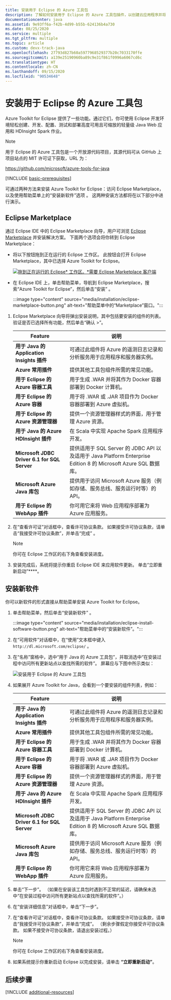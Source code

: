 ```yaml
---
title: 安装用于 Eclipse 的 Azure 工具包
description: 了解如何安装用于 Eclipse 的 Azure 工具包插件，以创建云应用程序并将其部署到 Azure。
documentationcenter: java
ms.assetid: 9e93ff6a-f42b-4d99-b55b-624136b4a730
ms.date: 08/25/2020
ms.service: multiple
ms.tgt_pltfrm: multiple
ms.topic: article
ms.custom: devx-track-java
ms.openlocfilehash: 27793d827b60a5977968529377b20c7033170ffe
ms.sourcegitcommit: a139e25190960ba89c9e31f861f0996a6067cd6c
ms.translationtype: HT
ms.contentlocale: zh-CN
ms.lasthandoff: 09/15/2020
ms.locfileid: "90534648"
---
```

# <a name="installing-the-azure-toolkit-for-eclipse"></a>安装用于 Eclipse 的 Azure 工具包

Azure Toolkit for Eclipse 提供了一些功能。通过它们，你可使用 Eclipse 开发环境轻松创建、开发、配置、测试和部署高度可用且可缩放的轻量级 Java Web 应用和 HDInsight Spark 作业。

> [!NOTE] 
> 
> 用于 Eclipse 的 Azure 工具包是一个开放源代码项目，其源代码可从 GitHub 上项目站点的 MIT 许可证下获取，URL 为： 
> 
> <https://github.com/microsoft/azure-tools-for-java> 
> 

[!INCLUDE [basic-prerequisites](includes/basic-prerequisites.md)]

可通过两种方法来安装 Azure Toolkit for Eclipse：访问 Eclipse Marketplace，以及使用帮助菜单上的“安装新软件”选项 。 这两种安装方法都将在以下部分中进行演示。

## <a name="eclipse-marketplace"></a>Eclipse Marketplace

通过 Eclipse IDE 中的 Eclipse Marketplace 向导，用户可浏览 [Eclipse Marketplace](https://marketplace.eclipse.org/) 并安装解决方案。 下面两个选项会将你转到 Eclipse Marketplace：

   * 将以下按钮拖到正在运行的 Eclipse 工作区。 此按钮会打开 Eclipse Marketplace，其中已选择 Azure Toolkit for Eclipse。

      [![拖到正在运行的 Eclipse* 工作区。*需要 Eclipse Marketplace 客户端](https://marketplace.eclipse.org/sites/all/themes/solstice/public/images/marketplace/btn-install.png)](http://marketplace.eclipse.org/marketplace-client-intro?mpc_install=1919278 "拖到正在运行的 Eclipse* 工作区。*需要 Eclipse Marketplace 客户端")

   * 在 Eclipse IDE 上，单击帮助菜单，导航到 Eclipse Marketplace，搜索“Azure Toolkit for Eclipse”，然后单击“安装”  。

      :::image type="content" source="media/installation/eclipse-marketplace-button.png" alt-text="帮助菜单中的“Marketplace”窗口。"::: 

1. Eclipse Marketplace 向导将弹出安装说明，其中包括要安装的组件的列表。 验证是否已选择所有功能，然后单击“确认 >”。

   | Feature | 说明 | 
   |---|---| 
   | **用于 Java 的 Application Insights 插件** | 可通过此组件将 Azure 的遥测日志记录和分析服务用于应用程序和服务器实例。 | 
   | **Azure 常用插件** | 提供其他工具包组件所需的常见功能。 | 
   | **用于 Eclipse 的 Azure 容器工具** | 用于生成 .WAR 并将其作为 Docker 容器部署到 Docker 计算机。 | 
   | **用于 Eclipse 的 Azure 容器** | 用于将 .WAR 或 .JAR 项目作为 Docker 容器部署到 Azure 虚拟机。 | 
   | **用于 Eclipse 的 Azure 资源管理器** | 提供一个资源管理器样式的界面，用于管理 Azure 资源。 | 
   | **用于 Java 的 Azure HDInsight 插件** | 在 Scala 中实现 Apache Spark 应用程序开发。 |
   | **Microsoft JDBC Driver 6.1 for SQL Server** | 提供适用于 SQL Server 的 JDBC API 以及适用于 Java Platform Enterprise Edition 8 的 Microsoft Azure SQL 数据库。 | 
   | **Microsoft Azure Java 库包** | 提供用于访问 Microsoft Azure 服务（例如存储、服务总线、服务运行时等）的 API。 | 
   | **用于 Eclipse 的 WebApp 插件** | 你可用它来将 Web 应用程序部署为 Azure 应用服务。 | 

1. 在“查看许可证”对话框中，查看许可协议条款。 如果接受许可协议条款，请单击“我接受许可协议条款”，并单击“完成” 。 

   > [!NOTE]
   > 你可在 Eclipse 工作区的右下角查看安装进度。

4. 安装完成后，系统将提示你重启 Eclipse IDE 来应用软件更新。 单击“立即重新启动”****。

## <a name="install-new-software"></a>安装新软件

你可以新软件的形式直接从帮助菜单安装 Azure Toolkit for Eclipse。

1. 单击帮助菜单，然后单击“安装新软件” 。

   :::image type="content" source="media/installation/eclipse-install-software-button.png" alt-text="帮助菜单中的“安装新软件”。"::: 

1. 在“可用软件”对话框中，在“使用”文本框中键入 `http://dl.microsoft.com/eclipse/` 。

1. 在“名称”窗格中，选中“用于 Java 的 Azure 工具包”，并取消选中“在安装过程中访问所有更新站点以查找所需的软件”。   屏幕应与下图中所示类似：

   ![安装用于 Eclipse 的 Azure 工具包][02]

1. 如果展开 Azure Toolkit for Java，会看到一个要安装的组件列表，例如：

   | Feature | 说明 | 
   |---|---| 
   | **用于 Java 的 Application Insights 插件** | 可通过此组件将 Azure 的遥测日志记录和分析服务用于应用程序和服务器实例。 | 
   | **Azure 常用插件** | 提供其他工具包组件所需的常见功能。 | 
   | **用于 Eclipse 的 Azure 容器工具** | 用于生成 .WAR 并将其作为 Docker 容器部署到 Docker 计算机。 | 
   | **用于 Eclipse 的 Azure 容器** | 用于将 .WAR 或 .JAR 项目作为 Docker 容器部署到 Azure 虚拟机。 | 
   | **用于 Eclipse 的 Azure 资源管理器** | 提供一个资源管理器样式的界面，用于管理 Azure 资源。 | 
   | **用于 Java 的 Azure HDInsight 插件** | 在 Scala 中实现 Apache Spark 应用程序开发。 |
   | **Microsoft JDBC Driver 6.1 for SQL Server** | 提供适用于 SQL Server 的 JDBC API 以及适用于 Java Platform Enterprise Edition 8 的 Microsoft Azure SQL 数据库。 | 
   | **Microsoft Azure Java 库包** | 提供用于访问 Microsoft Azure 服务（例如存储、服务总线、服务运行时等）的 API。 | 
   | **用于 Eclipse 的 WebApp 插件** | 你可用它来将 Web 应用程序部署为 Azure 应用服务。 | 

1. 单击“下一步”。 （如果在安装该工具包时遇到不正常的延迟，请确保未选中“在安装过程中访问所有更新站点以查找所需的软件”。）

1. 在“安装详细信息”对话框中，单击“下一步”。 

1. 在“查看许可证”对话框中，查看许可协议条款。 如果接受许可协议条款，请单击“我接受许可协议条款”，并单击“完成”。  （剩余步骤假定你接受许可协议条款。 如果不接受许可协议条款，请退出安装过程。）

   > [!NOTE]
   > 你可在 Eclipse 工作区的右下角查看安装进度。

1. 如果系统提示你重新启动 Eclipse 以完成安装，请单击 **“立即重新启动”**。

## <a name="next-steps"></a>后续步骤

[!INCLUDE [additional-resources](includes/additional-resources.md)]

<!-- URL List -->

<!-- Legacy MSDN URL = https://msdn.microsoft.com/library/azure/hh690946.aspx -->

<!-- IMG List -->
[02]: media/installation/eclipse-installation-02.png
